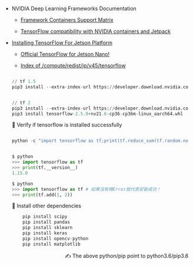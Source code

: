 
- NVIDIA Deep Learning Frameworks Documentation

    - [Framework Containers Support Matrix](https://docs.nvidia.com/deeplearning/frameworks/support-matrix/index.html)

    - [TensorFlow compatibility with NVIDIA containers and Jetpack](https://docs.nvidia.com/deeplearning/frameworks/install-tf-jetson-platform-release-notes/tf-jetson-rel.html#tf-jetson-rel)







- [Installing TensorFlow For Jetson Platform](https://docs.nvidia.com/deeplearning/frameworks/install-tf-jetson-platform/index.html)

    - [Official TensorFlow for Jetson Nano!](https://forums.developer.nvidia.com/t/official-tensorflow-for-jetson-nano/71770)

    - [Index of /compute/redist/jp/v45/tensorflow](https://developer.download.nvidia.com/compute/redist/jp/v45/tensorflow/)


    ```python

    // tf 1.5
	pip3 install --extra-index-url https://developer.download.nvidia.com/compute/redist/jp/v45 tensorflow==1.15.5+nv21.6


    // tf 2
    pip3 install --extra-index-url https://developer.download.nvidia.com/compute/redist/jp/v45 tensorflow==2.3.1+nv20.12
	pip3 install tensorflow-2.5.0+nv21.6-cp36-cp36m-linux_aarch64.whl

    ```

    🏁 Verify if tensorflow is installed successfully

    ```python

    python -c "import tensorflow as tf;print(tf.reduce_sum(tf.random.normal([1000, 1000])))"


	$ python
	>>> import tensorflow as tf
	>>> print(tf.__version__)
    1.15.0

    $ python
    >>> import tensorflow as tf # 如果沒有噴Error就代表安裝成功！
    >>> print(tf.add(1, 2))
    ```


    🏁 Install other dependencies

    ```python
		pip install scipy
		pip install pandas
		pip install sklearn
		pip install keras
		pip install opencv-python
		pip install matplotlib
    ```



    <p align="right">✍ The above python/pip point to python3.6/pip3.6</p>
